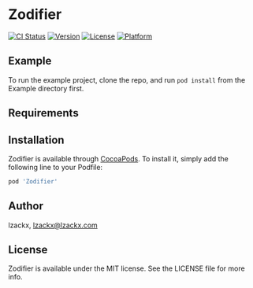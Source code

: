 # Zodifier

[![CI Status](https://img.shields.io/travis/lzackx/Zodifier.svg?style=flat)](https://travis-ci.org/lzackx/Zodifier)
[![Version](https://img.shields.io/cocoapods/v/Zodifier.svg?style=flat)](https://cocoapods.org/pods/Zodifier)
[![License](https://img.shields.io/cocoapods/l/Zodifier.svg?style=flat)](https://cocoapods.org/pods/Zodifier)
[![Platform](https://img.shields.io/cocoapods/p/Zodifier.svg?style=flat)](https://cocoapods.org/pods/Zodifier)

## Example

To run the example project, clone the repo, and run `pod install` from the Example directory first.

## Requirements

## Installation

Zodifier is available through [CocoaPods](https://cocoapods.org). To install
it, simply add the following line to your Podfile:

```ruby
pod 'Zodifier'
```

## Author

lzackx, lzackx@lzackx.com

## License

Zodifier is available under the MIT license. See the LICENSE file for more info.
